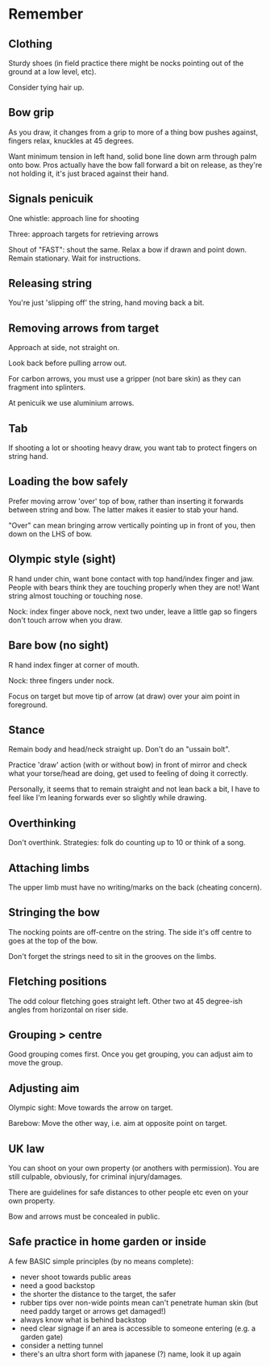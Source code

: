 # Remember

## Clothing

Sturdy shoes (in field practice there might be nocks pointing out of the ground at a low level, etc).

Consider tying hair up.

## Bow grip

As you draw, it changes from a grip to more of a thing bow pushes against, fingers relax, knuckles at 45 degrees.

Want minimum tension in left hand, solid bone line down arm through palm onto bow. Pros actually have the bow fall forward a bit on release, as they're not holding it, it's just braced against their hand.

## Signals penicuik

One whistle: approach line for shooting

Three: approach targets for retrieving arrows

Shout of "FAST": shout the same. Relax a bow if drawn and point down. Remain stationary. Wait for instructions.

## Releasing string

You're just 'slipping off' the string, hand moving back a bit.

## Removing arrows from target

Approach at side, not straight on. 

Look back before pulling arrow out. 

For carbon arrows, you must use a gripper (not bare skin) as they can fragment into splinters.

At penicuik we use aluminium arrows.

## Tab

If shooting a lot or shooting heavy draw, you want tab to protect fingers on string hand.

## Loading the bow safely

Prefer moving arrow 'over' top of bow, rather than inserting it forwards between string and bow. The latter makes it easier to stab your hand.

"Over" can mean bringing arrow vertically pointing up in front of you, then down on the LHS of bow.

## Olympic style (sight)

R hand under chin, want bone contact with top hand/index finger and jaw. People with bears think they are touching properly when they are not! Want string almost touching or touching nose.

Nock: index finger above nock, next two under, leave a little gap so fingers don't touch arrow when you draw.

## Bare bow (no sight)

R hand index finger at corner of mouth.

Nock: three fingers under nock.

Focus on target but move tip of arrow (at draw) over your aim point in foreground.

## Stance

Remain body and head/neck straight up. Don't do an "ussain bolt". 

Practice 'draw' action (with or without bow) in front of mirror and check what your torse/head are doing, get used to feeling of doing it correctly.

Personally, it seems that to remain straight and not lean back a bit, I have to feel like I'm leaning forwards ever so slightly while drawing.

## Overthinking

Don't overthink. Strategies: folk do counting up to 10 or think of a song.

## Attaching limbs

The upper limb must have no writing/marks on the back (cheating concern).

## Stringing the bow

The nocking points are off-centre on the string. The side it's off centre to goes at the top of the bow.

Don't forget the strings need to sit in the grooves on the limbs.

## Fletching positions

The odd colour fletching goes straight left. Other two at 45 degree-ish angles from horizontal on riser side.

## Grouping > centre

Good grouping comes first. Once you get grouping, you can adjust aim to move the group.

## Adjusting aim

Olympic sight: Move towards the arrow on target.

Barebow: Move the other way, i.e. aim at opposite point on target.

## UK law

You can shoot on your own property (or anothers with permission). You are still culpable, obviously, for criminal injury/damages.

There are guidelines for safe distances to other people etc even on your own property.

Bow and arrows must be concealed in public.

## Safe practice in home garden or inside

A few BASIC simple principles (by no means complete):

* never shoot towards public areas
* need a good backstop
* the shorter the distance to the target, the safer
* rubber tips over non-wide points mean can't penetrate human skin (but need paddy target or arrows get damaged!)
* always know what is behind backstop
* need clear signage if an area is accessible to someone entering (e.g. a garden gate)
* consider a netting tunnel
* there's an ultra short form with japanese (?) name, look it up again
